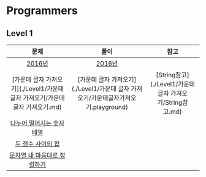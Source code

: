 # Programmers

## Level 1

|문제|풀이|참고|
|:---:|:---:|:---:|
|[2016년](./Level1/2016/2016년.md)|[2016년](./Level1/2016/2016.playground)| |
|[가운데 글자 가져오기](./Level1/가운데 글자 가져오기/가운데 글자 가져오기.md)|[가운데 글자 가져오기](./Level1/가운데 글자 가져오기/가운데글자가져오기.playground)| [String참고](./Level1/가운데 글자 가져오기/String참고.md)|
|[나누어 떨어지는 숫자 배열]()| | |
|[두 정수 사이의 합]()| | |
|[문자열 내 마음대로 정렬하기]()| | |
